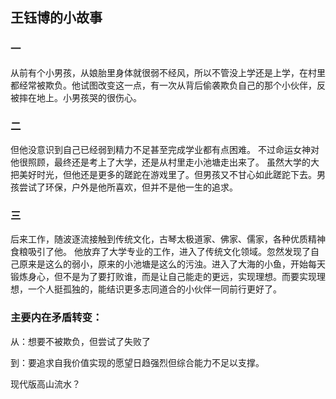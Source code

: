 ##  王钰博的小故事
### 一
从前有个小男孩，从娘胎里身体就很弱不经风，所以不管没上学还是上学，在村里都经常被欺负。他试图改变这一点，有一次从背后偷袭欺负自己的那个小伙伴，反被摔在地上。小男孩哭的很伤心。

### 二
但他没意识到自己已经弱到精力不足甚至完成学业都有点困难。
不过命运女神对他很照顾，最终还是考上了大学，还是从村里走小池塘走出来了。
虽然大学的大把美好时光，但他还是更多的蹉跎在游戏里了。但男孩又不甘心如此蹉跎下去。男孩尝试了环保，户外是他所喜欢，但并不是他一生的追求。
### 三
后来工作，随波逐流接触到传统文化，古琴太极道家、佛家、儒家，各种优质精神食粮吸引了他。
他放弃了大学专业的工作，进入了传统文化领域。忽然发现了自己原来是这么的弱小，原来的小池塘是这么的污浊。进入了大海的小鱼，开始每天锻炼身心，但不是为了要打败谁，而是让自己能走的更远，实现理想。而要实现理想，一个人挺孤独的，能结识更多志同道合的小伙伴一同前行更好了。


### 主要内在矛盾转变：
从：想要不被欺负，但尝试了失败了

到：要追求自我价值实现的愿望日趋强烈但综合能力不足以支撑。


现代版高山流水？







